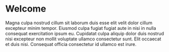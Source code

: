 # Welcome

Magna culpa nostrud cillum sit laborum duis esse elit velit dolor cillum excepteur minim tempor. Eiusmod culpa fugiat fugiat aute in nisi in nulla consequat exercitation ipsum eu. Cupidatat culpa aliquip dolor duis nostrud nisi excepteur non mollit voluptate ullamco consectetur sunt. Elit occaecat et duis nisi. Consequat officia consectetur id ullamco est irure.


